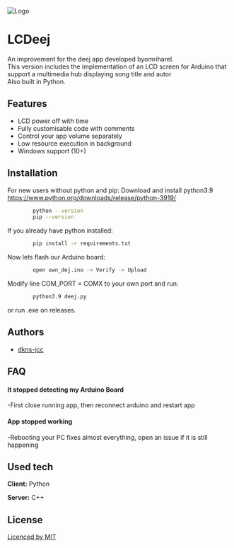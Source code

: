 
![Logo](https://raw.githubusercontent.com/DKNS-JCC/LCDeej/main/icon.ico)


# LCDeej

An improvement for the deej app developed byomriharel.\
This version includes the implementation of an LCD screen for Arduino that support a multimedia hub displaying song title and autor \
Also built in Python. 



## Features

- LCD power off with time
- Fully customisable code with comments
- Control your app volume separately
- Low resource execution in background
- Windows support (10+) 


## Installation

For new users without python and pip:
Download and install python3.9 https://www.python.org/downloads/release/python-3919/

```bash
        python --version
        pip --version

```
If you already have python installed:
```bash
        pip install -r requirements.txt
```
Now lets flash our Arduino board:
```bash
        open own_dej.ino -> Verify -> Upload
```
Modify line COM_PORT = COMX to your own port and run:
```bash
        python3.9 deej.py
```

or run .exe on releases.
    
## Authors

- [dkns-jcc](https://www.github.com/dkns-jcc)


## FAQ

#### It stopped detecting my Arduino Board

-First close running app, then reconnect arduino and restart app

#### App stopped working

-Rebooting your PC fixes almost everything, open an issue if it is still happening 


## Used tech

**Client:** Python 

**Server:** C++


## License

[Licenced by MIT](https://choosealicense.com/licenses/mit/)

